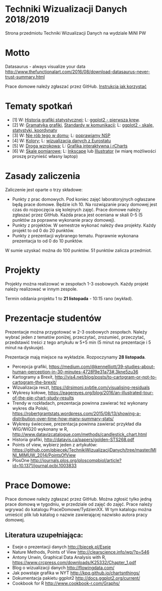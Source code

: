 # Techniki Wizualizacji Danych 2018/2019
Strona przedmiotu Techniki Wizualizacji Danych na wydziale MiNI PW

# Motto

Datasaurus - always visualize your data 
http://www.thefunctionalart.com/2016/08/download-datasaurus-never-trust-summary.html

Prace domowe należy zgłaszać przez GitHub. [Instrukcja jak korzystać](http://pbiecek.github.io/Przewodnik/Programowanie/jak_korzystac_z_serwisu_github_i_waffle.html)

# Tematy spotkań

* [1] W: [Historia grafiki statystycznej](http://biecek.pl/Eseje/indexHistoria.html); L: [ggplot2 - pierwsza krew](https://pbiecek.gitbooks.io/przewodnik/content/Wizualizacja/jak_tworzyc_wykresy_ggplot2.html).
* [2] W: [Gramatyka grafiki](http://biecek.pl/Eseje/indexGramatyka.html), [Standardy w komunikacji](http://www.ibcs-a.org/); L: [ggplot2 - skale, statystyki, koordynaty](https://pbiecek.gitbooks.io/przewodnik/content/Wizualizacja/jak_tworzyc_wykresy_ggplot2.html)
* [3] W: [Nie rób tego w domu](http://biecek.pl/Eseje/indexPomylka.html); L: [poprawiamy NSP](http://stat.gov.pl/spisy-powszechne/nsp-2011/nsp-2011-wyniki/)
* [4] W: [Kolory](http://biecek.pl/Eseje/indexKolory.html); L: [wizualizacja danych z Eurostatu](https://journal.r-project.org/archive/2017/RJ-2017-019/index.html)
* [5] W: [Droga wzrokowa](http://biecek.pl/Eseje/indexObraz.html); L: [Grafika interaktywna i rCharts](http://pbiecek.github.io/Przewodnik/Wizualizacja/jak_tworzyc_interaktywne_wykresy.html)
* [6] W: [Skale pomiarowe](http://biecek.pl/Eseje/indexKuchnia.html); L: [Inkscape](https://inkscape.org/) lub [Illustrator](https://www.adobe.com/pl/products/illustrator/free-trial-download.html) (w miarę możliwości proszę przynieść własny laptop)


# Zasady zaliczenia

Zaliczenie jest oparte o trzy składowe:

* Punkty z prac domowych. Pod koniec zajęć laboratoryjnych ogłaszane będą prace domowe. Będzie ich 10. Na rozwiązanie pracy domowej jest czas do rozpoczęcia się kolejnych zajęć. Prace domowe należy zgłaszać przez GitHub. Każda praca jest oceniana w skali 0-5 (5 punktów za poprawne wykonanie pracy domowej).
* Punkty z projektów. W semestrze wykonać należy dwa projekty. Każdy projekt to od 0 do 20 punktów. 
* Punkty z prezentacji wybranego tematu. Poprawnie wykonana prezentacja to od 0 do 10 punktów.

W sumie uzyskać można do 100 punktów. 51 punktów zalicza przedmiot.


# Projekty

Projekty można realizować w zespołach 1-3 osobowych. 
Każdy projekt należy realizować w innym zespole. 

Termin oddania projektu 1 to **21 listopada** - 10:15 rano (wykład).

# Prezentacje studentów

Prezentacje można przygotować w 2-3 osobowych zespołach. Należy wybrać jeden z tematów poniżej, przeczytać, zrozumieć, przeczytać, przedstawić treści z tego artykułu w 5+5 min (5 minut na prezentacje i 5 minut na dyskusje).

Prezentacje mają miejsce na wykładzie. Rozpoczynamy **28 listopada**.

* Percepcja grafiki, https://medium.com/@kennelliott/39-studies-about-human-perception-in-30-minutes-4728f9e31a73#.3kne5zu36
* Kartogramy a Brexit, http://vis4.net/blog/posts/to-cartogram-or-not-to-cartogram-the-brexit/
* Wizualizacja reszt, https://drsimonj.svbtle.com/visualising-residuals
* Wykresy kołowe, https://eagereyes.org/blog/2016/an-illustrated-tour-of-the-pie-chart-study-results
* Trendy w rozkładach, prezentacja powinna zawierać też wykonany wykres dla Polski, https://robertgrantstats.wordpress.com/2015/08/13/showing-a-distribution-over-time-how-many-summary-stats/
* Wykresy świecowe, prezentacja powinna zawierać przykład dla WIG/WIG20 wykonany w R, http://www.datavizcatalogue.com/methods/candlestick_chart.html
* Historia grafiki, http://datavis.ca/papers/golden-STS268.pdf
* Points of view, wybierz jeden z artykułów: https://github.com/pbiecek/TechnikiWizualizacjiDanych/tree/master/MINI_MIMUW_2014/PointsOfView
* PlosOne http://journals.plos.org/ploscompbiol/article?id=10.1371/journal.pcbi.1003833


# Prace Domowe:

Prace domowe należy zgłaszać przez GitHub. Można zgłosić tylko jedną prace domową w tygodniu, w przedziale od zajęć do zajęć. Prace należy wgrywać do katalogu PraceDomowe/TydzienXX. W tym katalogu można umieścić plik lub katalog o nazwie zawierającej nazwisko autora pracy domowej.


Literatura uzupełniająca:
-------------------------
* Eseje o prezentacji danych http://biecek.pl/Eseje
* Nature Methods, Points of View http://clearscience.info/wp/?p=546
* Antony Unwin, Graphical Data Analysis with R, https://www.crcpress.com/downloads/K25332/Chapter_1.pdf
* Blog o wizualizacji danych http://flowingdata.com/
* Jak powstaje grafika w NYT http://kpq.github.io/chartsnthings/
* Dokumentacja pakietu ggplot2 http://docs.ggplot2.org/current/
* Cookbook for R http://www.cookbook-r.com/Graphs/

